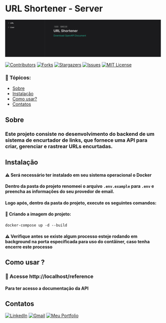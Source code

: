 # URL Shortener - Server

<img src="./docs/url-shortener.png"/>

[![Contributors][contributors-shield]][contributors-url] [![Forks][forks-shield]][forks-url] [![Stargazers][stars-shield]][stars-url] [![Issues][issues-shield]][issues-url] [![MIT License][license-shield]][license-url]

### 📑 Tópicos:

-   [Sobre](#sobre)
-   [Instalação](#instalação)
-   [Como usar?](#como-usar)
-   [Contatos](#contatos)

## Sobre

### Este projeto consiste no desenvolvimento do backend de um sistema de encurtador de links, que fornece uma API para criar, gerenciar e rastrear URLs encurtadas.

## Instalação

#### ⚠️ Será necessário ter instalado em seu sistema operacional o Docker

#### Dentro da pasta do projeto renomeei o arquivo `.env.example` para `.env` e preencha as informações do seu provedor de email.

#### Logo após, dentro da pasta do projeto, execute os seguintes comandos:

#### 📌 Criando a imagem do projeto:

```docker
docker-compose up -d --build
```

#### ⚠️ Verifique antes se existe algum processo esteje rodando em background na porta especificada para uso do contâiner, caso tenha encerre este processo

## Como usar ?

### 📍 Acesse http://localhost/reference

#### Para ter acesso a documentação da API

## Contatos

[![LinkedIn][linkedin-shield]][linkedin-url] [![Gmail][gmail-shield]][gmail-url] [![Meu Portfolio][me-portfolio-shield]][me-portfolio-url]

[contributors-shield]: https://img.shields.io/github/contributors/devrafaelsoares/url-shortener.svg?style=for-the-badge
[contributors-url]: https://github.com/devrafaelsoares/url-shortener/graphs/contributors
[forks-shield]: https://img.shields.io/github/forks/devrafaelsoares/url-shortener.svg?style=for-the-badge
[forks-url]: https://github.com/devrafaelsoares/url-shortener/network/members
[stars-shield]: https://img.shields.io/github/stars/github-profiles-app/react-countdown.svg?style=for-the-badge
[stars-url]: https://github.com/devrafaelsoares/url-shortener/stargazers
[issues-shield]: https://img.shields.io/github/issues/devrafaelsoares/url-shortener.svg?style=for-the-badge
[issues-url]: https://github.com/devrafaelsoares/url-shortener/issues
[license-shield]: https://img.shields.io/github/license/devrafaelsoares/url-shortener.svg?style=for-the-badge
[license-url]: https://github.com/devrafaelsoares/url-shortener/blob/master/LICENSE
[license-url]: https://github.com/devrafaelsoares/url-shortner/blob/master/LICENSE
[linkedin-shield]: https://img.shields.io/badge/LinkedIn-0077B5?style=for-the-badge&logo=linkedin&logoColor=white
[linkedin-url]: https://www.linkedin.com/in/rafael-henrique-soares-de-freitas-2a667a23a/
[gmail-shield]: https://img.shields.io/badge/Gmail-D14836?style=for-the-badge&logo=gmail&logoColor=white
[gmail-url]: mailto:rafael.soares.developer@gmail.com
[me-portfolio-shield]: https://img.shields.io/badge/website-000000?style=for-the-badge&logo=About.me&logoColor=white
[me-portfolio-url]: https://devrafaelsoares.vercel.app
[nlw-journey-thumb]: ./docs/nlw-journey.png
